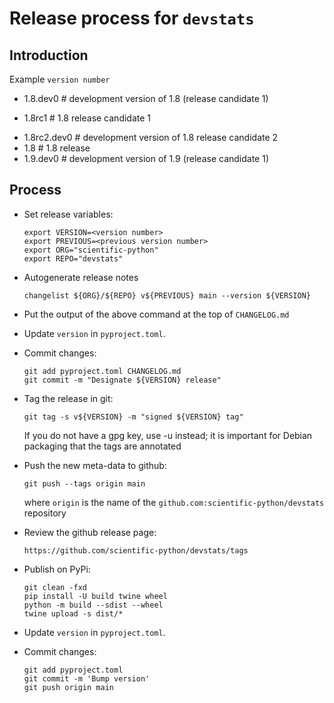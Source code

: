 # Release process for `devstats`

## Introduction

Example `version number`

- 1.8.dev0 # development version of 1.8 (release candidate 1)
* 1.8rc1 # 1.8 release candidate 1
- 1.8rc2.dev0 # development version of 1.8 release candidate 2
- 1.8 # 1.8 release
- 1.9.dev0 # development version of 1.9 (release candidate 1)

## Process

- Set release variables:

      export VERSION=<version number>
      export PREVIOUS=<previous version number>
      export ORG="scientific-python"
      export REPO="devstats"

- Autogenerate release notes

      changelist ${ORG}/${REPO} v${PREVIOUS} main --version ${VERSION}

- Put the output of the above command at the top of `CHANGELOG.md`

- Update `version` in `pyproject.toml`.

- Commit changes:

      git add pyproject.toml CHANGELOG.md
      git commit -m "Designate ${VERSION} release"

- Tag the release in git:

      git tag -s v${VERSION} -m "signed ${VERSION} tag"

  If you do not have a gpg key, use -u instead; it is important for
  Debian packaging that the tags are annotated

- Push the new meta-data to github:

      git push --tags origin main

  where `origin` is the name of the `github.com:scientific-python/devstats`
  repository

- Review the github release page:

      https://github.com/scientific-python/devstats/tags

- Publish on PyPi:

      git clean -fxd
      pip install -U build twine wheel
      python -m build --sdist --wheel
      twine upload -s dist/*

- Update `version` in `pyproject.toml`.

- Commit changes:

      git add pyproject.toml
      git commit -m 'Bump version'
      git push origin main
